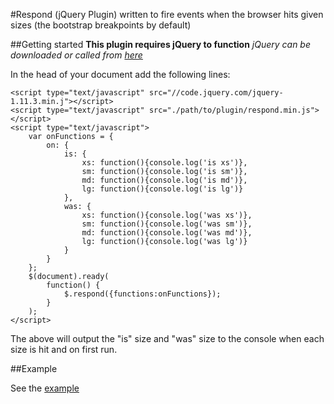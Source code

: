 #Respond (jQuery Plugin)
written to fire events when the browser hits given sizes (the bootstrap breakpoints by default)

##Getting started
**This plugin requires jQuery to function**
*jQuery can be downloaded or called from [here](https://code.jquery.com/jquery-1.11.3.min.j)*

In the head of your document add the following lines:
```
<script type="text/javascript" src="//code.jquery.com/jquery-1.11.3.min.j"></script>
<script type="text/javascript" src="./path/to/plugin/respond.min.js"></script>
<script type="text/javascript">
    var onFunctions = {
        on: {
            is: {
                xs: function(){console.log('is xs')},
                sm: function(){console.log('is sm')},
                md: function(){console.log('is md')},
                lg: function(){console.log('is lg')}
            },
            was: {
                xs: function(){console.log('was xs')},
                sm: function(){console.log('was sm')},
                md: function(){console.log('was md')},
                lg: function(){console.log('was lg')}
            }
        }
    };
    $(document).ready(
        function() {
            $.respond({functions:onFunctions});
        }
    );
</script>
```
The above will output the "is" size and "was" size to the console when each size is hit and on first run.

##Example

See the [example](https://rawgit.com/alexanderholman/Respond/master/example/getting-started.html)
